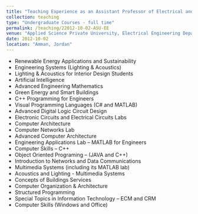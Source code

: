 ```yaml
---
title: "Teaching Experience as an Assistant Professor of Electrical and Computer Engineering"
collection: teaching
type: "Undergraduate Courses - full time"
permalink: /teaching/22012-10-02-ASU-EE
venue: "Applied Science Private University, Electrical Engineering Department"
date: 2012-10-02
location: "Amman, Jordan"
---
```


*	Renewable Energy Applications and Sustainability
*	Engineering Systems (Lighting & Acoustics)
*	Lighting & Acoustics for Interior Design Students
*	Artificial Intelligence
*	Advanced Engineering Mathematics
*	Green Energy and Smart Buildings
*	C++ Programming for Engineers
*	Visual Programming Languages (C# and MATLAB)
*	Advanced Digital Logic Circuit Design
*	Electronic Circuits and Electrical Circuits Labs
*	Computer Architecture
*	Computer Networks Lab
*	Advanced Computer Architecture
*	Engineering Applications Lab – MATLAB for Engineers
*	Computer Skills – C++
*	Object Oriented Programing – (JAVA and C++)
*	Introduction to Networks and Data Communications
*	Multimedia Systems (including its MATLAB lab)
*	Acoustics and Lighting - Multimedia Systems
*	Concepts of Buildings Services
*	Computer Organization & Architecture
*	Structured Programming
*	Special Topics in Information Technology – ECM and CRM
*	Computer Skills (Windows and Office)
